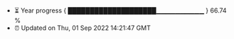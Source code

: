 - ⏳ Year progress { ████████████████████▁▁▁▁▁▁▁▁▁▁ } 66.74 %
- ⏰ Updated on Thu, 01 Sep 2022 14:21:47 GMT

